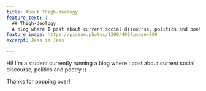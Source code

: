 ```yaml
---
title: About Thigh-deology
feature_text: |-
  ## Thigh-deology
  A blog where I post about current social discourse, politics and poetry :)
feature_image: https://picsum.photos/1300/400?image=989
excerpt: Jess is Jess

---
```

Hi! I'm a student currently running a blog where I post about current social discourse, politics and poetry :)

Thanks for popping over!